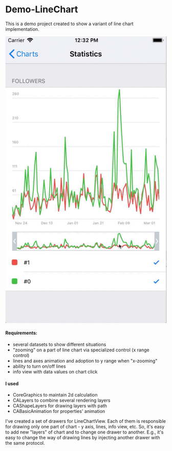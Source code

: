 # Demo-LineChart

This is a demo project created to show a variant of line chart implementation.

![Demo Video](https://github.com/valnoc/Demo-LineChart/blob/master/demo-linechart.gif)

#### Requirements:
- several datasets to show different situations
- "zooming" on a part of line chart via specialized control (x range control)
- lines and axes animation and adoption to y range when "x-zooming"
- ability to turn on/off lines
- info view with data values on chart click 

#### I used 
- CoreGraphics to maintain 2d calculation
- CALayers to combine several rendering layers
- CAShapeLayers for drawing layers with path
- CABasicAnimation for properties' animation

I've created a set of drawers for LineChartView. Each of them is responsible for drawing only one part of chart - y axis, lines, info view, etc. 
So, it's easy to add new "layers" of chart and to change one drawer to another. E.g., it's easy to change the way of drawing lines by injecting another drawer with the same protocol.
